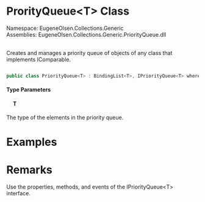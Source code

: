 # ProrityQueue&lt;T&gt; Class

Namespace: EugeneOlsen.Collections.Generic<br>
Assemblies: EugeneOlsen.Collections.Generic.PriorityQueue.dll

<br>Creates and manages a priority queue of objects of any class that implements IComparable.

```csharp

public class PriorityQueue<T> : BindingList<T>, IPriorityQueue<T> where T : IComparable<T>

```
#### Type Parameters
#### &emsp; T

The type of the elements in the priority queue.

# Examples

# Remarks

Use the properties, methods, and events of the IPriorityQueue&lt;T&gt; interface.
